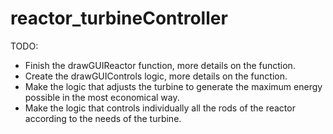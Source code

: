 # reactor_turbineController

TODO:
- Finish the drawGUIReactor function, more details on the function.
- Create the drawGUIControls logic, more details on the function.
- Make the logic that adjusts the turbine to generate the maximum energy possible in the most economical way.
- Make the logic that controls individually all the rods of the reactor according to the needs of the turbine.
